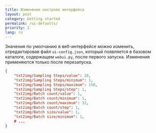 ```yaml
---
title: Изменение настроек интерфейса
layout: post
category: Getting started
permalink: /ui-defaults/
priority: 2
lang: ru
---
```

Значения по умолчанию в веб-интерфейсе можно изменить, отредактировав файл `ui-config.json`, который появляется в базовом каталоге, содержащем `webui.py`, после первого запуска. Изменения применяются только после перезапуска.

```json
{
    "txt2img/Sampling Steps/value": 20,
    "txt2img/Sampling Steps/minimum": 1,
    "txt2img/Sampling Steps/maximum": 150,
    "txt2img/Sampling Steps/step": 1,
    "txt2img/Batch count/value": 1,
    "txt2img/Batch count/minimum": 1,
    "txt2img/Batch count/maximum": 32,
    "txt2img/Batch count/step": 1,
    "txt2img/Batch size/value": 1,
    "txt2img/Batch size/minimum": 1,
    # ...
}
```
